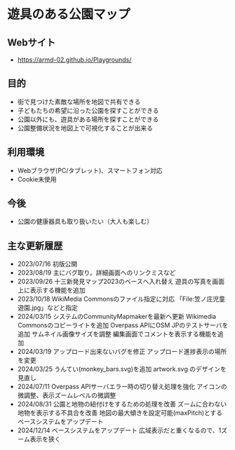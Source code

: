 # 遊具のある公園マップ

## Webサイト
* https://armd-02.github.io/Playgrounds/

## 目的
* 街で見つけた素敵な場所を地図で共有できる
* 子どもたちの希望に沿った公園を探すことができる
* 公園以外にも、遊具がある場所を探すことができる
* 公園整備状況を地図上で可視化することが出来る

## 利用環境
* Webブラウザ(PC/タブレット)、スマートフォン対応
* Cookie未使用

## 今後
* 公園の健康器具も取り扱いたい（大人も楽しむ）

## 主な更新履歴
* 2023/07/16 初版公開
* 2023/08/19 主にバグ取り。詳細画面へのリンクミスなど
* 2023/09/26 十三新発見マップ2023のベースへ入れ替え
             遊具の写真を画面上に表示する機能を追加
* 2023/10/18 WikiMedia Commonsのファイル指定に対応
             「File:笠ノ庄児童遊園.jpg」などと指定
* 2024/03/15 システムのCommunityMapmakerを最新へ更新
             Wikimedia Commonsのコピーライトを追加
             Overpass APIにOSM JPのテストサーバを追加
             サムネイル画像サイズを調整
             編集画面でコメントを表示する機能を追加
* 2024/03/19 アップロード出来ないバグを修正
             アップロード進捗表示の場所を変更
* 2024/03/25 うんてい(monkey_bars.svg)を追加
             artwork.svg のデザインを見直し
* 2024/07/11 Overpass APIサーバエラー時の切り替え処理を強化
             アイコンの微調整、表示ズームレベルの微調整
* 2024/08/31 公園と地物の紐付けをするための処理を改善
             ズームに合わない地物を表示する不具合を改善
             地図の最大傾きを設定可能(maxPitch)とする
             ベースシステムをアップデート
* 2024/12/14 ベースシステムをアップデート
             広域表示だと重くなるので、1ズーム表示を狭く